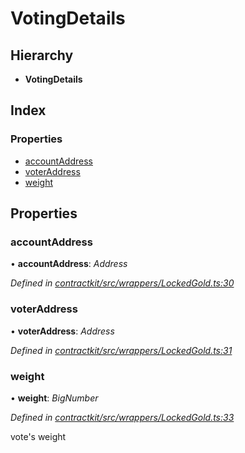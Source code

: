 # VotingDetails

## Hierarchy

* **VotingDetails**

## Index

### Properties

* [accountAddress]()
* [voterAddress]()
* [weight]()

## Properties

### accountAddress

• **accountAddress**: _Address_

_Defined in_ [_contractkit/src/wrappers/LockedGold.ts:30_](https://github.com/celo-org/celo-monorepo/blob/master/packages/sdk/contractkit/src/wrappers/LockedGold.ts#L30)

### voterAddress

• **voterAddress**: _Address_

_Defined in_ [_contractkit/src/wrappers/LockedGold.ts:31_](https://github.com/celo-org/celo-monorepo/blob/master/packages/sdk/contractkit/src/wrappers/LockedGold.ts#L31)

### weight

• **weight**: _BigNumber_

_Defined in_ [_contractkit/src/wrappers/LockedGold.ts:33_](https://github.com/celo-org/celo-monorepo/blob/master/packages/sdk/contractkit/src/wrappers/LockedGold.ts#L33)

vote's weight

